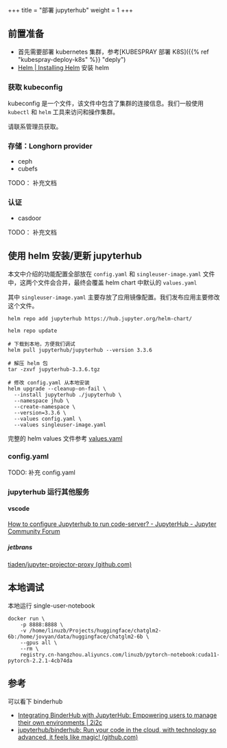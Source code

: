 +++
title = "部署 jupyterhub"
weight = 1
+++


## 前置准备

- 首先需要部署 kubernetes 集群，参考[KUBESPRAY 部署 K8S]({{% ref "kubespray-deploy-k8s" %}} "deply")
- [Helm | Installing Helm](https://helm.sh/docs/intro/install/) 安装 helm

### 获取 kubeconfig

kubeconfig 是一个文件，该文件中包含了集群的连接信息。我们一般使用 `kubectl` 和 `helm` 工具来访问和操作集群。

请联系管理员获取。

### 存储：Longhorn provider

- ceph
- cubefs

TODO： 补充文档

### 认证

- casdoor

TODO： 补充文档

## 使用 helm 安装/更新 jupyterhub

本文中介绍的功能配置全部放在 `config.yaml` 和 `singleuser-image.yaml` 文件中，这两个文件会合并，最终会覆盖 helm chart 中默认的 `values.yaml`

其中 `singleuser-image.yaml` 主要存放了应用镜像配置。我们发布应用主要修改这个文件。

```
helm repo add jupyterhub https://hub.jupyter.org/helm-chart/

helm repo update

# 下载到本地，方便我们调试
helm pull jupyterhub/jupyterhub --version 3.3.6

# 解压 helm 包
tar -zxvf jupyterhub-3.3.6.tgz

# 修改 config.yaml 从本地安装
helm upgrade --cleanup-on-fail \
  --install jupyterhub ./jupyterhub \
  --namespace jhub \
  --create-namespace \
  --version=3.3.6 \
  --values config.yaml \
  --values singleuser-image.yaml
```

完整的 helm values 文件参考 [values.yaml](https://github.com/jupyterhub/zero-to-jupyterhub-k8s/blob/main/jupyterhub/values.yaml)

### config.yaml

TODO: 补充 config.yaml

### jupyterhub 运行其他服务

#### vscode

[How to configure Jupyterhub to run code-server? - JupyterHub - Jupyter Community Forum](https://discourse.jupyter.org/t/how-to-configure-jupyterhub-to-run-code-server/11578)

##### jetbrans

[tiaden/jupyter-projector-proxy (github.com)](https://github.com/tiaden/jupyter-projector-proxy)

## 本地调试

本地运行 single-user-notebook

```shell
docker run \
    -p 8888:8888 \
    -v /home/linuzb/Projects/huggingface/chatglm2-6b:/home/jovyan/data/huggingface/chatglm2-6b \
    --gpus all \
    --rm \
    registry.cn-hangzhou.aliyuncs.com/linuzb/pytorch-notebook:cuda11-pytorch-2.2.1-4cb74da
```

## 参考

可以看下 binderhub
- [Integrating BinderHub with JupyterHub: Empowering users to manage their own environments | 2i2c](https://2i2c.org/blog/2024/jupyterhub-binderhub-gesis/)
- [jupyterhub/binderhub: Run your code in the cloud, with technology so advanced, it feels like magic! (github.com)](https://github.com/jupyterhub/binderhub)